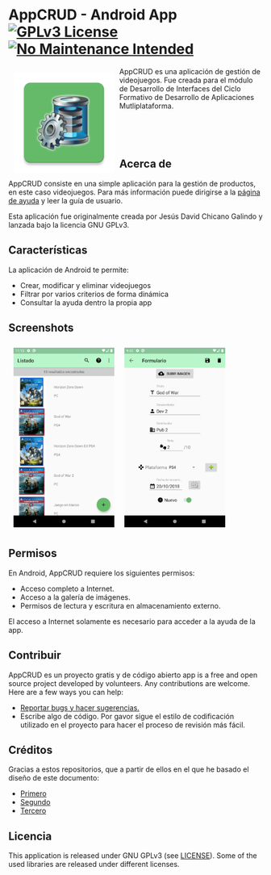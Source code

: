 <!--
<img width="228" height="114" align="left" style="float: left; margin: 0 10px 0 0;" alt="Logo" src="https://i.pinimg.com/originals/38/84/9f/38849f3ccb39d027614eb092f4eec32e.jpg">

# Project DEIN
Módulo de Desarrollo de Interfaces.
-->
# AppCRUD - Android App [![GPLv3 License](https://img.shields.io/badge/License-GPL%20v3-yellow.svg)](https://opensource.org/licenses/) [![No Maintenance Intended](http://unmaintained.tech/badge.svg)](http://unmaintained.tech/)

<img src="/app/src/main/ic_launcher_custom-web.png" align="left"
width="200" hspace="10" vspace="10">

AppCRUD es una aplicación de gestión de videojuegos.
Fue creada para el módulo de Desarrollo de Interfaces del Ciclo Formativo de Desarrollo de Aplicaciones Mutliplataforma.
<!--
wallabag is available on the Google Play Store and F-Droid.

<p align="left">
<a href="https://play.google.com/store/apps/details?id=fr.gaulupeau.apps.InThePoche">
    <img alt="Get it on Google Play"
        height="80"
        src="https://play.google.com/intl/en_us/badges/images/generic/es_badge_web_generic.png" />
</a>
<a href="https://f-droid.org/app/fr.gaulupeau.apps.InThePoche">
    <img alt="Get it on F-Droid"
        height="80"
        src="https://f-droid.org/badge/get-it-on.png" />
        </a>
        </p>
-->

<br><br><br>

## Acerca de

AppCRUD consiste en una simple aplicación para la gestión de productos, en este caso videojuegos.
Para más información puede dirigirse a la [página de ayuda](https://jesusdc99.github.io/projectDEIN/) y leer la guía de usuario.

Esta aplicación fue originalmente creada por Jesús David Chicano Galindo y lanzada bajo la licencia GNU GPLv3.

## Características

La aplicación de Android te permite:
- Crear, modificar y eliminar videojuegos
- Filtrar por varios criterios de forma dinámica
- Consultar la ayuda dentro la propia app

## Screenshots

[<img src="/docs/assets/images/sc_listado_1.png" align="left"
width="200"
    hspace="10" vspace="10">](/docs/assets/images/sc_listado_1.png)
[<img src="/docs/assets/images/sc_formulario_6.png" align="center"
width="200"
    hspace="10" vspace="10">](/docs/assets/images/sc_formulario_6.png)

## Permisos

En Android, AppCRUD requiere los siguientes permisos:
- Acceso completo a Internet.
- Acceso a la galería de imágenes.
- Permisos de lectura y escritura en almacenamiento externo.

El acceso a Internet solamente es necesario para acceder a la ayuda de la app.

## Contribuir

AppCRUD es un proyecto gratis y de código abierto  app is a free and open source project developed by volunteers. Any contributions are welcome. Here are a few ways you can help:
 * [Reportar bugs y hacer sugerencias.](https://github.com/jesusdc99/projectDEIN/issues)
 * Escribe algo de código. Por gavor sigue el estilo de codificación utilizado en el proyecto para hacer el proceso de revisión más fácil.

## Créditos

Gracias a estos repositorios, que a partir de ellos en el que he basado el diseño de este documento:
- [Primero](https://github.com/wallabag/android-app/blob/master/README.md)
- [Segundo](https://github.com/wallabag/android-app/blob/master/README.md)
- [Tercero](https://gist.github.com/tterb/982ae14a9307b80117dbf49f624ce0e8)

## Licencia

This application is released under GNU GPLv3 (see [LICENSE](LICENSE)).
Some of the used libraries are released under different licenses.
